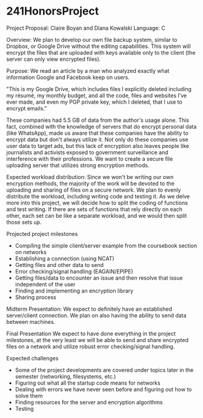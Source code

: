 # 241HonorsProject

Project Proposal: Claire Boyan and Diana Kowalski
Language: C

Overview:
We plan to develop our own file backup system, similar to Dropbox, or Google Drive without the editing capabilities. This system will encrypt the files that are uploaded with keys available only to the client (the server can only view encrypted files).
 
Purpose:
We read an article by a man who analyzed exactly what information Google and Facebook keep on users.

"This is my Google Drive, which includes files I explicitly deleted including my résumé, my monthly budget, and all the code, files and websites I’ve ever made, and even my PGP private key, which I deleted, that I use to encrypt emails."

These companies had 5.5 GB of data from the author's usage alone. This fact, combined with the knowledge of servers that do encrypt personal data (like WhatsApp), made us aware that these companies have the ability to encrypt data but don't always utilize it. Not only do these companies use user data to target ads, but this lack of encryption also leaves people like journalists and activists exposed to government surveillance and interference with their professions. We want to create a secure file uploading server that utilizes strong encryption methods.

Expected workload distribution:
Since we won't be writing our own encryption methods, the majority of the work will be devoted to the uploading and sharing of files on a secure network. We plan to evenly distribute the workload, including writing code and testing it. As we delve more into this project, we will decide how to split the coding of functions and test writing. If there are sets of functions that rely directly on each other, each set can be like a separate workload, and we would then split those sets up.

Projected project milestones
* Compiling the simple client/server example from the coursebook section on networks
* Establishing a connection (using NCAT)
* Getting files and other data to send
* Error checking/signal handling (EAGAIN/EPIPE)
* Getting files/data to encounter an issue and then resolve that issue independent of the user
* Finding and implementing an encryption library
* Sharing process

Midterm Presentation:
We expect to definitely have an established server/client connection. We plan on also having the ability to send data between machines.

Final Presentation
We expect to have done everything in the project milestones, at the very least we will be able to send and share encrypted files on a network and utilize robust error checking/signal handling.

Expected challenges
- Some of the project developments are covered under topics later in the semester (networking, filesystems, etc.)
- Figuring out what all the startup code means for networks
- Dealing with errors we have never seen before and figuring out how to solve them
- Finding resources for the server and encryption algorithms
- Testing
